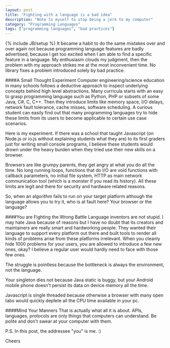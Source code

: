 ```yaml
---
layout: post
title: "Fighting with a language is a bad idea"
description: "Note to myself to stop being a jerk to my computer"
category: "Programming Languages"
tags: ["programming languages", "bad practices"]
---
```

{% include JB/setup %}
It became a habit to do the same mistakes over and over again not because programming language features are badly advertised, because I get too excited when I am able to find a specific feature in a language. My enthusiasm clouds my judgment, then the problem with my approach strikes me at the most inconvenient time. No library fixes a problem introduced solely by bad practice. 

####A Small Thought Experiment
Computer engineering/science education in many schools follows a deductive approach to inspect underlying concepts behind high level abstractions. Many curricula starts with an easy to grasp programming language such as Python, PHP or subsets of some Java, C#, C, C++. Then they introduce limits like memory space, I/O delays, network fault tolerance, cache misses, software scheduling. A curious student can easily find out that many programming languages try to hide these limits from its users to become applicable to certain use case scenarios.

Here is my experiment. If there was a school that taught Javascript (on Node.js or io.js without explaining students what they are) to its first graders just for writing small console programs, I believe these students would drown under the heavy burden when they tried use their new skills on a browser. 

Browsers are like grumpy parents, they get angry at what you do all the time. No long running loops, functions that do I/O are void functions with callback parameters, no initial file system, HTTP as main network communication tool (which is a monster if you read its history). All these limits are legit and there for security and hardware related reasons.

So, when an algorithm fails to run on your target platform although the language allows you to try it, who is at fault here? Your browser or the language? 

####You are Fighting the Wrong Battle
Language inventors are not stupid. I may hate Java because of reasons but I have no doubt that its creators and maintainers are really smart and hardworking people. They wanted their language to support every platform out there and built tools to render all kinds of problems arise from these platforms irrelevant. When you cleanly hide 1000 problems for your users, you are allowed to introduce a few new ones, okay? I believe a regular user would hardly need to face with those few ones.

The struggle is pointless because the bottleneck is always the environment, not the language. 

Your singleton dies not because Java static is buggy, but your Android mobile phone doesn't persist its data on device memory all the time.

Javascript is single threaded because otherwise a browser with many open tabs would quickly deplete all the CPU time available in your pc.

####Mind Your Manners
That is actually what all it is about. APIs, languages, protocols are only things that computers can understand. Be polite and don't swear at your computer with them.

P.S. In this post, the addressee "you" is me. :) 

Cheers
